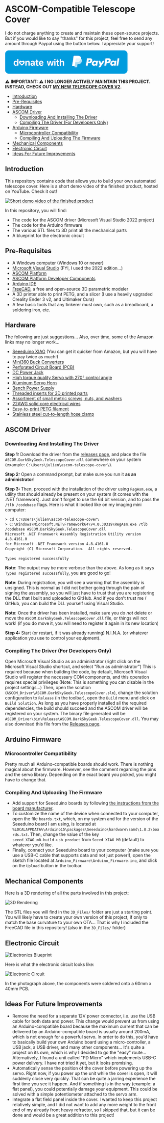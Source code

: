 # ASCOM-Compatible Telescope Cover

I do not charge anything to create and maintain these open-source projects. But if you would like to say "thanks" for this project, feel free to send any amount through Paypal using the button below. I appreciate your support!

[![](images/donate.png)](https://www.paypal.com/donate/?hosted_button_id=49UXY8F6VVYFA)

:warning: **IMPORTANT:** :warning: **I NO LONGER ACTIVELY MAINTAIN THIS PROJECT. INSTEAD, CHECK OUT [MY NEW TELESCOPE COVER V2](https://github.com/jlecomte/ascom-telescope-cover-v2).**

<!-- toc -->

- [Introduction](#introduction)
- [Pre-Requisites](#pre-requisites)
- [Hardware](#hardware)
- [ASCOM Driver](#ascom-driver)
  - [Downloading And Installing The Driver](#downloading-and-installing-the-driver)
  - [Compiling The Driver (For Developers Only)](#compiling-the-driver-for-developers-only)
- [Arduino Firmware](#arduino-firmware)
  - [Microcontroller Compatibility](#microcontroller-compatibility)
  - [Compiling And Uploading The Firmware](#compiling-and-uploading-the-firmware)
- [Mechanical Components](#mechanical-components)
- [Electronic Circuit](#electronic-circuit)
- [Ideas For Future Improvements](#ideas-for-future-improvements)

<!-- tocstop -->

## Introduction

This repository contains code that allows you to build your own automated telescope cover. Here is a short demo video of the finished product, hosted on YouTube. Check it out!

[![Short demo video of the finished product](images/YouTube-thumbnail.png)](https://www.youtube.com/watch?v=h6WpVCcGNUw)

In this repository, you will find:

* The code for the ASCOM driver (Microsoft Visual Studio 2022 project)
* The code for the Arduino firmware
* The various STL files to 3D print all the mechanical parts
* A blueprint for the electronic circuit

## Pre-Requisites

* A Windows computer (Windows 10 or newer)
* [Microsoft Visual Studio](https://visualstudio.microsoft.com/) (FYI, I used the 2022 edition...)
* [ASCOM Platform](https://ascom-standards.org/)
* [ASCOM Platform Developer Components](https://ascom-standards.org/COMDeveloper/Index.htm)
* [Arduino IDE](https://www.arduino.cc/en/software)
* [FreeCAD](https://www.freecadweb.org/), a free and open-source 3D parametric modeler
* A 3D printer able to print PETG, and a slicer (I use a heavily upgraded Creality Ender 3 v2, and Ultimaker Cura)
* A few basic tools that any tinkerer must own, such as a breadboard, a soldering iron, etc.

## Hardware

The following are just suggestions... Also, over time, some of the Amazon links may no longer work...

* [Seeeduino XIAO](https://www.seeedstudio.com/Seeeduino-XIAO-Arduino-Microcontroller-SAMD21-Cortex-M0+-p-4426.html) (You can get it quicker from Amazon, but you will have to pay twice as much!)
* [Mini360 Buck Converters](https://www.amazon.com/dp/B07T7L51ZW?tag=darkskygeek-20)
* [Perforated Circuit Board (PCB)](https://www.amazon.com/dp/B07NM68FXK?tag=darkskygeek-20)
* [DC Power Jack](https://www.amazon.com/dp/B01N8VV78D?tag=darkskygeek-20)
* [High torque quality Servo with 270° control angle](https://www.amazon.com/dp/B07S9XZYN2?tag=darkskygeek-20)
* [Aluminum Servo Horn](https://www.amazon.com/dp/B07D56FVK5?tag=darkskygeek-20)
* [Bench Power Supply](https://www.amazon.com/dp/B07GCJ5QHF?tag=darkskygeek-20)
* [Threaded inserts for 3D printed parts](https://www.amazon.com/dp/B07VFZWWXY?tag=darkskygeek-20)
* [Assortment of small metric screws, nuts, and washers](https://www.amazon.com/dp/B08JCKH31Q?tag=darkskygeek-20)
* [22AWG solid core electrical wires](https://www.amazon.com/dp/B088KQFHV7?tag=darkskygeek-20)
* [Easy-to-print PETG filament](https://www.amazon.com/dp/B07PGYHYV8?tag=darkskygeek-20)
* [Stainless steel cut-to-length hose clamp](https://www.amazon.com/dp/product/B08Y6LSL3R?tag=darkskygeek-20)

## ASCOM Driver

### Downloading And Installing The Driver

**Step 1:** Download the driver from the [releases page](https://github.com/jlecomte/ascom-telescope-cover/releases), and place the file `ASCOM.DarkSkyGeek.TelescopeCover.dll` somewhere on your system (example: `C:\Users\julien\ascom-telescope-cover\`).

**Step 2:** Open a command prompt, but make sure you run it **as an administrator**!

**Step 3:** Then, proceed with the installation of the driver using `RegAsm.exe`, a utility that should already be present on your system (it comes with the .NET framework). Just don't forget to use the 64 bit version, and to pass the `/tlb /codebase` flags. Here is what it looked like on my imaging mini computer:

```
> cd C:\Users\julien\ascom-telescope-cover\
> C:\Windows\Microsoft.NET\Framework64\v4.0.30319\RegAsm.exe /tlb /codebase ASCOM.DarkSkyGeek.TelescopeCover.dll
Microsoft .NET Framework Assembly Registration Utility version 4.8.4161.0
for Microsoft .NET Framework version 4.8.4161.0
Copyright (C) Microsoft Corporation.  All rights reserved.

Types registered successfully
```

**Note:** The output may be more verbose than the above. As long as it says `Types registered successfully`, you are good to go!

**Note:** During registration, you will see a warning that the assembly is unsigned. This is normal as I did not bother going through the pain of signing the assembly, so you will just have to trust that you are registering the DLL that I built and uploaded to GitHub. And if you don't trust me / GitHub, you can build the DLL yourself using Visual Studio.

**Note:** Once the driver has been installed, make sure you do _not_ delete or move the `ASCOM.DarkSkyGeek.TelescopeCover.dll` file, or things will not work! (if you do move it, you will need to register it again in its new location)

**Step 4:** Start (or restart, if it was already running) N.I.N.A. (or whatever application you use to control your equipment).

### Compiling The Driver (For Developers Only)

Open Microsoft Visual Studio as an administrator (right click on the Microsoft Visual Studio shortcut, and select "Run as administrator") This is required because when building the code, by default, Microsoft Visual Studio will register the necessary COM components, and this operation requires special privileges (Note: This is something you can disable in the project settings...) Then, open the solution (`ASCOM_Driver\ASCOM.DarkSkyGeek.TelescopeCover.sln`), change the solution configuration to `Release` (in the toolbar), open the `Build` menu and click on `Build Solution`. As long as you have properly installed all the required dependencies, the build should succeed and the ASCOM driver will be registered on your system. The binary file generated will be `ASCOM_Driver\bin\Release\ASCOM.DarkSkyGeek.TelescopeCover.dll`. You may also download this file from the [Releases page](https://github.com/jlecomte/ascom-telescope-cover/releases).

## Arduino Firmware

### Microcontroller Compatibility

Pretty much all Arduino-compatible boards should work. There is nothing magical about the firmware. However, see the comment regarding the pins and the servo library. Depending on the exact board you picked, you might have to change that.

### Compiling And Uploading The Firmware

* Add support for Seeeduino boards by following [the instructions from the board manufacturer](https://wiki.seeedstudio.com/Seeeduino-XIAO/).
* To customize the name of the device when connected to your computer, open the file `boards.txt`, which, on my system and for the version of the Seeeduino board I am using, is located at `%LOCALAPPDATA%\Arduino15\packages\Seeeduino\hardware\samd\1.8.2\boards.txt`. Then, change the value of the key `seeed_XIAO_m0.build.usb_product` from `Seeed XIAO M0` (default) to whatever you'd like.
* Finally, connect your Seeeduino board to your computer (make sure you use a USB-C cable that supports data and not just power!), open the sketch file located at `Arduino_Firmware\Arduino_Firmware.ino`, and click on the `Upload` button in the toolbar.

## Mechanical Components

Here is a 3D rendering of all the parts involved in this project:

![3D Rendering](images/3D_Rendering.png)

The STL files you will find in the `3D_Files/` folder are just a starting point. You will likely have to create your own version of this project, if only to match the base curvature to your own OTA... That is why I included the FreeCAD file in this repository! (also in the `3D_Files/` folder)

## Electronic Circuit

![Electronics Blueprint](images/Electronics_Blueprint.png)

Here is what the electronic circuit looks like:

![Electronic Circuit](images/Electronic_Circuit.png)

In the photograph above, the components were soldered onto a 60mm x 40mm PCB.

## Ideas For Future Improvements

* Remove the need for a separate 12V power connector, i.e. use the USB cable for both data and power. This change would prevent us from using an Arduino-compatible board because the maximum current that can be delivered by an Arduino-compatible board is usually around 200mA, which is not enough for a powerful servo. In order to do this, you'd have to basically build your own Arduino board using a micro-controller, a USB jack, a USB driver, and many other components... It's quite a project on its own, which is why I decided to go the "easy" route... Alternatively, I found a unit called "PD Micro" which implements USB-C power delivery. I have not tried it yet, but it looks promising.
* Automatically sense the position of the cover before powering up the servo. Right now, if you power up the unit while the cover is open, it will suddenly close very quickly. That can be quite a jarring experience the first time you see it happen. And if something is in the way (example: a flat panel), you could potentially damage your equipment. This could be solved with a simple potentiometer attached to the servo arm.
* Integrate a flat field panel inside the cover. I wanted to keep this project relatively simple, and I did not want to add any more weight to the front end of my already front heavy refractor, so I skipped that, but it can be done and would be a great addition to this project!
